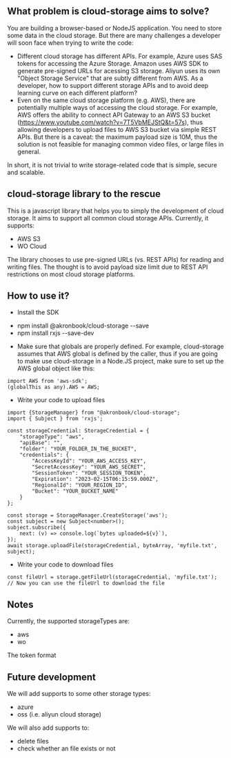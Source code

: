 ## What problem is cloud-storage aims to solve?
You are building a browser-based or NodeJS application. You need to store some data in the cloud storage. But there are many challenges a developer will soon face when trying to write the code:
- Different cloud storage has different APIs. For example, Azure uses SAS tokens for accessing the Azure Storage. Amazon uses AWS SDK to generate pre-signed URLs for acessing S3 storage. Aliyun uses its own "Object Storage Service" that are subtly different from AWS. As a developer, how to support different storage APIs and to avoid deep learning curve on each different platform?
- Even on the same cloud storage platform (e.g. AWS), there are potentially multiple ways of accessing the cloud storage. For example, AWS offers the ability to connect API Gateway to an AWS S3 bucket (https://www.youtube.com/watch?v=7T5VbMEJStQ&t=57s), thus allowing developers to upload files to AWS S3 bucket via simple REST APIs. But there is a caveat: the maximum payload size is 10M, thus the solution is not feasible for managing common video files, or large files in general.

In short, it is not trivial to write storage-related code that is simple, secure and scalable.

## cloud-storage library to the rescue
This is a javascript library that helps you to simply the development of cloud storage. It aims to support all common cloud storage APIs. Currently, it supports:
- AWS S3
- WO Cloud

The library chooses to use pre-signed URLs (vs. REST APIs) for reading and writing files. The thought is to avoid payload size limit due to REST API restrictions on most cloud storage platforms.

## How to use it?
- Install the SDK
* npm install @akronbook/cloud-storage --save
* npm install rxjs --save-dev

- Make sure that globals are properly defined. For example, cloud-storage assumes that AWS global is defined by the caller, thus if you are going to make use cloud-storage in a Node.JS project, make sure to set up the AWS global object like this:
```
import AWS from 'aws-sdk';
(globalThis as any).AWS = AWS;
```

- Write your code to upload files
```
import {StorageManager} from "@akronbook/cloud-storage";
import { Subject } from 'rxjs'; 

const storageCredential: StorageCredential = {
    "storageType": "aws",
    "apiBase": "",
    "folder": "YOUR_FOLDER_IN_THE_BUCKET",
    "credentials": {
        "AccessKeyId": "YOUR_AWS_ACCESS_KEY",
        "SecretAccessKey": "YOUR_AWS_SECRET",
        "SessionToken": "YOUR_SESSION_TOKEN",
        "Expiration": "2023-02-15T06:15:59.000Z",
        "RegionalId": "YOUR_REGION_ID",
        "Bucket": "YOUR_BUCKET_NAME"
    }
};

const storage = StorageManager.CreateStorage('aws');
const subject = new Subject<number>();
subject.subscribe({
    next: (v) => console.log(`bytes uploaded=${v}`),
});
await storage.uploadFile(storageCredential, byteArray, 'myfile.txt', subject);
```

- Write your code to download files
```
const fileUrl = storage.getFileUrl(storageCredential, 'myfile.txt');
// Now you can use the fileUrl to download the file
```

## Notes
Currently, the supported storageTypes are:
- aws
- wo

The token format

## Future development
We will add supports to some other storage types:
- azure
- oss (i.e. aliyun cloud storage)

We will also add supports to:
- delete files
- check whether an file exists or not


